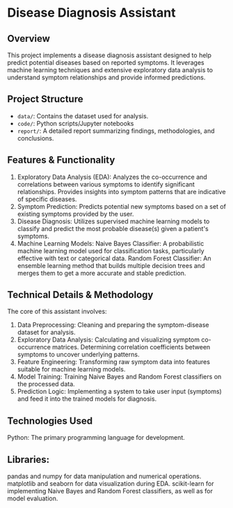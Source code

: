 # Disease Diagnosis Assistant

## Overview
This project implements a disease diagnosis assistant designed to help predict potential diseases based on reported symptoms. It leverages machine learning techniques and extensive exploratory data analysis to understand symptom relationships and provide informed predictions.

## Project Structure
-   `data/`: Contains the dataset used for analysis.
-   `code/`: Python scripts/Jupyter notebooks
-   `report/`: A detailed report summarizing findings, methodologies, and conclusions.

## Features & Functionality
1. Exploratory Data Analysis (EDA):
Analyzes the co-occurrence and correlations between various symptoms to identify significant relationships.
Provides insights into symptom patterns that are indicative of specific diseases.
2. Symptom Prediction:
Predicts potential new symptoms based on a set of existing symptoms provided by the user.
3. Disease Diagnosis:
Utilizes supervised machine learning models to classify and predict the most probable disease(s) given a patient's symptoms.
4. Machine Learning Models:
Naive Bayes Classifier: A probabilistic machine learning model used for classification tasks, particularly effective with text or categorical data.
Random Forest Classifier: An ensemble learning method that builds multiple decision trees and merges them to get a more accurate and stable prediction.

## Technical Details & Methodology
The core of this assistant involves:
1. Data Preprocessing: Cleaning and preparing the symptom-disease dataset for analysis.
2. Exploratory Data Analysis:
Calculating and visualizing symptom co-occurrence matrices.
Determining correlation coefficients between symptoms to uncover underlying patterns.
3. Feature Engineering: Transforming raw symptom data into features suitable for machine learning models.
4. Model Training: Training Naive Bayes and Random Forest classifiers on the processed data.
5. Prediction Logic: Implementing a system to take user input (symptoms) and feed it into the trained models for diagnosis.

## Technologies Used
Python: The primary programming language for development.

## Libraries:
pandas and numpy for data manipulation and numerical operations.
matplotlib and seaborn for data visualization during EDA.
scikit-learn for implementing Naive Bayes and Random Forest classifiers, as well as for model evaluation.
